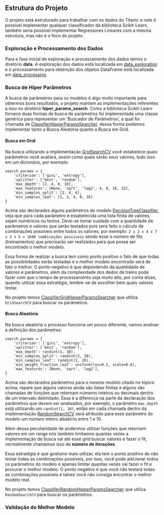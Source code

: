 ## Estrutura do Projeto

O projeto está estruturado para trabalhar com os dados do Titanic e nele é possível implementar qualquer classificador da biblioteca Scikit-Learn, também seria possível implementar Regressores Lineares com a mesma estrutura, mas não é o foco do projeto.

### Exploração e Processamento dos Dados

Para a fase inicial de exploração e processamento dos dados temos o diretório **data**. A exploração dos dados está localizada em [data_exploration](https://github.com/nikolasluiz123/TitanicClassifier/blob/master/data/data_exploration.py) e o processamento para obtenção 
dos objetos DataFrame está localizada em [data_processing](https://github.com/nikolasluiz123/TitanicClassifier/blob/master/data/data_processing.py).

### Busca de Hiper Parâmetros

A busca de parâmetros para os modelos é algo muito importante para obtermos bons resultados, o projeto mantem as implementações referentes a isso no diretório **hiper_params_search**. Como a biblioteca Scikit-Learn fornece duas formas de busca de parâmetros foi implementada
uma classe genérica para representar um 'Buscador de Parâmetros', a qual foi chamada de [ClassifierHipperParamsSearcher](https://github.com/nikolasluiz123/TitanicClassifier/blob/master/hiper_params_search/searcher.py#L6), dessa forma podemos implementar tanto a Busca Aleatória
quanto a Busca em Grid.

#### Busca em Grid

Na busca utilizando a implementação [GridSearchCV](https://scikit-learn.org/dev/modules/generated/sklearn.model_selection.GridSearchCV.html) você estabelece quais parâmetros você avaliará, assim como quais serão seus valores, tudo isso em um dicionário, por exemplo:

```
search_params = {
    'criterion': ['gini', 'entropy'],
    'splitter': ['best', 'random'],
    'max_depth': [2, 4, 6, 10],
    'max_features': [None, 'sqrt', 'log2', 4, 8, 16, 32],
    'min_samples_split': [2, 4, 6],
    'min_samples_leaf': [1, 2, 4, 8, 16]
}
```
Acima são declarados alguns parâmetros do modelo [DecisionTreeClassifier](https://scikit-learn.org/dev/modules/generated/sklearn.tree.DecisionTreeClassifier.html), veja que para cada parâmetro é estabelecida uma lista finita de valores, sejam numéricos ou textos. Deve-se
tomar cuidado com a quantidade de parâmetros e valores que serão testados pois será feito o cálculo de combinações possíveis entre todos os valores, por exemplo: ``2 x 2 x 4 x 7 x 3 x 5 = 1680 combinações possíveis`` sendo esse o número de fits (treinamentos) que precisarão
ser realizados para que possa ser encontrado o melhor modelo.

Essa forma de realizar a busca tem como ponto positivo o fato de que todas as possibilidades serão testadas e o melhor modelo encontrado será de fato o melhor. O ponto negativo é que dependendo da quantidade de valores e parâmetros, além da complexidade dos dados de treino pode
fazer com que o tempo de processamento seja muito alto, por conta disso, quando utilizar essa estratégia, lembre-se de escolher bem quais valores testar.

No projeto temos [ClassifierGridHipperParamsSearcher](https://github.com/nikolasluiz123/TitanicClassifier/blob/master/hiper_params_search/grid_searcher.py#L8) que utiliza ``GridSearchCV`` para buscar os parâmetros.

#### Busca Aleatória

Na busca aleatória o processo funciona um pouco diferente, vamos analisar a definição dos parâmetros:

```
search_params = {
    'criterion': ['gini', 'entropy'],
    'splitter': ['best', 'random'],
    'max_depth': randint(1, 10),
    'min_samples_split': randint(2, 20),
    'min_samples_leaf': randint(1, 20),
    'min_weight_fraction_leaf': uniform(loc=0.1, scale=0.4),
    'max_features': [None, 'sqrt', 'log2'],
}
```
Acima são declarados parâmetros para o mesmo modelo citado no tópico acima, repare que alguns valores ainda são listas finitas e alguns são chamadas de funções que retornam números inteiros ou decimais dentro de um intervalo delimitado. Essa é a diferença na parte da
declaração dos parâmetros que devem ser analisados, por exemplo, o parâmetro ``max_depth`` está utilizando um ``randint(1, 10)``, então em cada chamada dentro da implementação [RandomSearchCV](https://scikit-learn.org/1.5/modules/generated/sklearn.model_selection.RandomizedSearchCV.html)
será atribuído para esse parâmetro do modelo um número inteiro aleatório entre 1 e 10.

Além dessa peculiaridade de podermos utilizar funções que retornam valores em um range nós também limitamos quantas vezes a implementação de busca vai até esse grid buscar valores e fazer o fit, normalmente chamamos isso de **número de iterações**.

Essa estratégia é que gostumo mais utilizar, ela tem o ponto positivo de não testar todas as combinações possíveis, por isso, você pode adicionar todos os parâmetros do modelo e apenas limitar quantas vezes vai fazer o fit e procurar o melhor modelo. O ponto negativo é que
você não testará todas as combinações possíveis e talvez você não consiga encontrar o melhor modelo real.

No projeto temos [ClassifierRandomHipperParamsSearcher](https://github.com/nikolasluiz123/TitanicClassifier/blob/master/hiper_params_search/random_searcher.py#L8) que utiliza ``RandomSearchCV`` para buscar os parâmetros.

### Validação do Melhor Modelo
